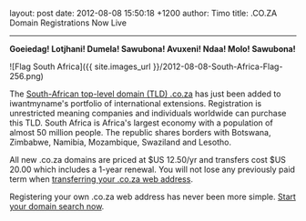 layout: post
date: 2012-08-08 15:50:18 +1200
author: Timo
title: .CO.ZA Domain Registrations Now Live


----

**Goeiedag! Lotjhani! Dumela! Sawubona! Avuxeni! Ndaa! Molo! Sawubona!**

![Flag South Africa]({{ site.images_url }}/2012-08-08-South-Africa-Flag-256.png)

The [South-African top-level domain (TLD) .co.za](https://iwantmyname.com/domains/co.za-south-african-domain-name-registration-for-south-africa) has just been added to iwantmyname's portfolio of international extensions. Registration is unrestricted meaning companies and individuals worldwide can purchase this TLD. South Africa is Africa's largest economy with a population of almost 50 million people. The republic shares borders with Botswana, Zimbabwe, Namibia, Mozambique, Swaziland and Lesotho.

All new .co.za domains are priced at $US 12.50/yr and transfers cost $US 20.00 which includes a 1-year renewal. You will not lose any previously paid term when [transferring your .co.za web address](https://iwantmyname.com/domains/co.za-domain-registrar-transfer-south-africa).

Registering your own .co.za web address has never been more simple. [Start your domain search now](https://iwantmyname.com).
